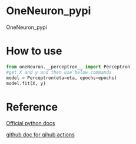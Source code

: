 # OneNeuron_pypi
OneNeuron_pypi

# How to use

```python
from oneNeuron.__perceptron__ import Perceptron
#get X and y and then use below commands
model = Perceptron(eta=eta, epochs=epochs)
model.fit(X, y)
```
# Reference
[Official python docs](https://packaging.python.org/tutorials/packaging-projects/)

[github doc for gihub actions](https://docs.github.com/en/actions/guides/building-and-testing-python#publishing-to-package-registries)
